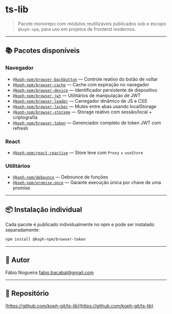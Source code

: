 # ts-lib

> Pacote monorepo com módulos reutilizáveis publicados sob o escopo `@koph-npm`, para uso em projetos de frontend modernos.

---

## 📚 Pacotes disponíveis

### Navegador

- [`@koph-npm/browser-backbutton`](./packages/browser-backbutton/README.md) — Controle reativo do botão de voltar
- [`@koph-npm/browser-cache`](./packages/browser-cache/README.md) — Cache com expiração no navegador
- [`@koph-npm/browser-device`](./packages/browser-device/README.md) — Identificador persistente de dispositivo
- [`@koph-npm/browser-jwt`](./packages/browser-jwt/README.md) — Utilitários de manipulação de JWT
- [`@koph-npm/browser-loader`](./packages/browser-loader/README.md) — Carregador dinâmico de JS e CSS
- [`@koph-npm/browser-locker`](./packages/browser-locker/README.md) — Mutex entre abas usando localStorage
- [`@koph-npm/browser-storage`](./packages/browser-storage/README.md) — Storage reativo com sessão/local + criptografia
- [`@koph-npm/browser-token`](./packages/browser-token/README.md) — Gerenciador completo de token JWT com refresh

### React

- [`@koph-npm/react-reactive`](./packages/react-reactive/README.md) — Store leve com `Proxy` + `useStore`

### Utilitários

- [`@koph-npm/debounce`](./packages/debounce/README.md) — Debounce de funções
- [`@koph-npm/promise-once`](./packages/promise-once/README.md) — Garante execução única por chave de uma promise

---

## 📦 Instalação individual

Cada pacote é publicado individualmente no npm e pode ser instalado separadamente:

```bash
npm install @koph-npm/browser-token
```

---

## 👤 Autor

Fábio Nogueira <fabio.bacabal@gmail.com>

---

## 🔗 Repositório

[https://github.com/koph-git/ts-lib](https://github.com/koph-git/ts-lib)

